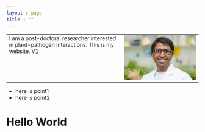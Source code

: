 ```yaml
---
layout : page
title : ""
---
```

<table>
  <tr><td width="60%" valign="top" halign="left">
      I am a post-doctoral researcher interested in plant-pathogen interactions.
      This is my website. V1</td>
    <td width="40%">
      <img style="float: center;" src="gsMPI.jpg" width="100%"></img>
    </td>
  </tr>
</table>

* here is point1 
* here is point2 
# Hello World
